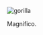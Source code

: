 ![gorilla](https://github.com/OverlordKato/ProyectoAD/assets/123810583/637e3151-25ef-47ec-af42-f82b885abd4b)

Magnifico.
